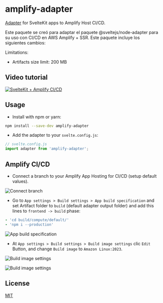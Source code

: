 # amplify-adapter

[Adapter](https://kit.svelte.dev/docs/adapters) for SvelteKit apps to Amplify Host CI/CD.

Este paquete se creó para adaptar el paquete @sveltejs/node-adapter para su uso con CI/CD en AWS Amplify + SSR. Este paquete incluye los siguientes cambios:

Limitations:

- Artifacts size limit: 200 MB

## Video tutorial

[![SvelteKit + Amplify CI/CD](./readme_assets/video.jpg)](https://youtu.be/YGgJgq2LLpE)

## Usage

- Install with npm or yarn:

```bash
npm install --save-dev amplify-adapter
```

- Add the adapter to your `svelte.config.js`:

```js
// svelte.config.js
import adapter from 'amplify-adapter';
```

## Amplify CI/CD

- Connect a branch to your Amplify App Hosting for CI/CD (setup default values).

![Connect branch](./readme_assets/connect_branch.jpg)

- Go to `App settings > Build settings > App build specification` and set Artifact folder to `build` (default adapter output folder) and add this lines to `frontend -> build` phase:

```yaml
- 'cd build/compute/default/'
- 'npm i --production'
```

![App build specification](./readme_assets/buildsettings_1.jpg)

- At `App settings > Build settings > Build image settings` clic `Edit` Button, and change `Build image` to `Amazon Linux:2023`.

![Build image settings](./readme_assets/buildsettings_2.jpg)

![Build image settings](./readme_assets/buildsettings_3.jpg)

## License

[MIT](LICENSE)
